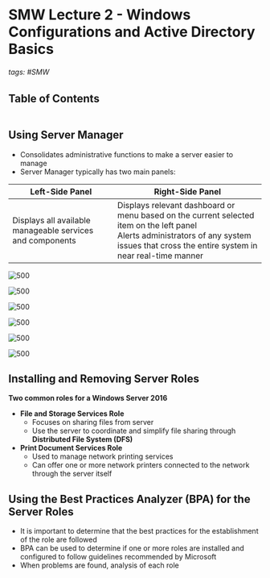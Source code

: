 # SMW Lecture 2 - Windows Configurations and Active Directory Basics

###### tags: #SMW

## Table of Contents
```toc
```

## Using Server Manager
- Consolidates administrative functions to make a server easier to manage
- Server Manager typically has two main panels:

| Left-Side Panel                                           | Right-Side Panel |
| --------------------------------------------------------- | ---------------- |
| Displays all available manageable services and components | Displays relevant dashboard or menu based on the current selected item on the left panel<br> Alerts administrators of any system issues that cross the entire system in near real-time manner                 |

![500](https://i.imgur.com/m3kieDe.png)

![500](https://i.imgur.com/lMch7pn.png)

![500](https://i.imgur.com/BTqfZGj.png)

![500](https://i.imgur.com/4MhXdik.png)

![500](https://i.imgur.com/Qn5LSgJ.png)

![500](https://i.imgur.com/1B8gtx5.png)

## Installing and Removing Server Roles
**Two common roles for a Windows Server 2016**
- **File and Storage Services Role**
	- Focuses on sharing files from server
	- Use the server to coordinate and simplify file sharing through **Distributed File System (DFS)**
- **Print Document Services Role**
	- Used to manage network printing services
	- Can offer one or more network printers connected to the network through the server itself

## Using the Best Practices Analyzer (BPA) for the Server Roles
- It is important to determine that the best practices for the establishment of the role are followed
- BPA can be used to determine if one or more roles are installed and configured to follow guidelines recommended by Microsoft
- When problems are found, analysis of each role 